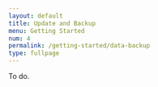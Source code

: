 ```yaml
---
layout: default
title: Update and Backup
menu: Getting Started
num: 4
permalink: /getting-started/data-backup
type: fullpage
---
```


To do.

